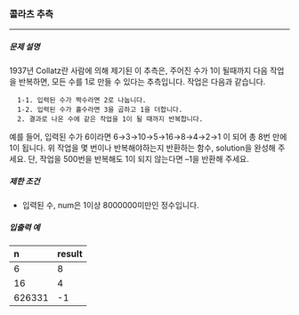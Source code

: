 ### 콜라츠 추측

***

##### 문제 설명

1937년 Collatz란 사람에 의해 제기된 이 추측은, 주어진 수가 1이 될때까지 다음 작업을 반복하면, 모든 수를 1로 만들 수 있다는 추측입니다. 작업은 다음과 같습니다.

      1-1. 입력된 수가 짝수라면 2로 나눕니다.    
      1-2. 입력된 수가 홀수라면 3을 곱하고 1을 더합니다.   
      2. 결과로 나온 수에 같은 작업을 1이 될 때까지 반복합니다.   

예를 들어, 입력된 수가 6이라면 6→3→10→5→16→8→4→2→1 이 되어 총 8번 만에 1이 됩니다. 위 작업을 몇 번이나 반복해야하는지 반환하는 함수, solution을 완성해 주세요. 단, 작업을 500번을
반복해도 1이 되지 않는다면 –1을 반환해 주세요.

##### 제한 조건

- 입력된 수, num은 1이상 8000000미만인 정수입니다.

##### 입출력 예

| n | result | 
| :----- | :----- |
| 6 | 8 |
| 16 | 4 |
| 626331 | -1 |
